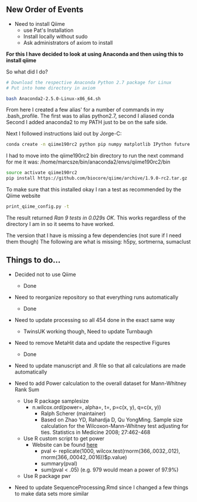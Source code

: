 ## New Order of Events

* Need to install Qiime 
	* use Pat's Installation
	* Install locally without sudo
	* Ask administrators of axiom to install
	
**For this I have decided to look at using Anaconda and then using this to install qiime**

So what did I do?

```bash
# Download the respective Anaconda Python 2.7 package for Linux
# Put into home directory in axiom

bash Anaconda2-2.5.0-Linux-x86_64.sh

```
From here I created a few alias' for a number of commands in my .bash_profile.
The first was to alias python2.7, second I aliased conda
Second I added anaconda2 to my PATH just to be on the safe side.

Next I followed instructions laid out by Jorge-C:

```bash
conda create -n qiime190rc2 python pip numpy matplotlib IPython future natsort scipy pandas scikit-bio gdata
```
I had to move into the qiime190rc2 bin directory to run the next command for me it was:
/home/marcsze/bin/anaconda2/envs/qiime190rc2/bin

```bash
source activate qiime190rc2
pip install https://github.com/biocore/qiime/archive/1.9.0-rc2.tar.gz
```
To make sure that this installed okay I ran a test as recommended by the Qiime website

```bash
print_qiime_config.py -t
```
The result returned *Ran 9 tests in 0.029s OK*.  This works regardless of the directory I am in so it seems to have worked.

The version that I have is missing a few dependencies (not sure if I need them though)
The following are what is missing: h5py, sortmerna, sumaclust

## Things to do...

* Decided not to use Qiime
	* Done

* Need to reorganize repository so that everything runs automatically
	* Done
	
* Need to update processing so all 454 done in the exact same way
	* TwinsUK working though, Need to update Turnbaugh
	
* Need to remove MetaHit data and update the respective Figures
	* Done
	
* Need to update manuscript and .R file so that all calculations are made automatically

* Need to add Power calculation to the overall dataset for Mann-Whitney Rank Sum
	* Use R package samplesize
		* n.wilcox.ord(power=, alpha=, t=, p=c(x, y), q=c(x, y))
			* Ralph Scherer (maintainer)
			* Based on Zhao YD, Rahardja D, Qu YongMing. Sample size calculation for the 
			Wilcoxon-Mann-Whitney test adjusting for ties. Statistics in Medicine 2008; 27:462-468
	* Use R custom script to get power
		* Website can be found [here](http://r.789695.n4.nabble.com/How-to-compute-the-power-of-a-wilcoxon-test-td3815616.html)
			* pval <- replicate(1000, wilcox.test(rnorm(366,.0032,.012), rnorm(366,.00042,.0016))$p.value)
			* summary(pval) 
			* sum(pval < .05) (e.g. 979 would mean a power of 97.9%)
	* Use R package pwr
	
* Need to update SequenceProcessing.Rmd since I changed a few things to make data sets more similar
	

